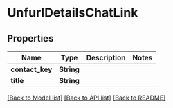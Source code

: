 # UnfurlDetailsChatLink

## Properties

Name | Type | Description | Notes
------------ | ------------- | ------------- | -------------
**contact_key** | **String** |  | 
**title** | **String** |  | 

[[Back to Model list]](../README.md#documentation-for-models) [[Back to API list]](../README.md#documentation-for-api-endpoints) [[Back to README]](../README.md)


